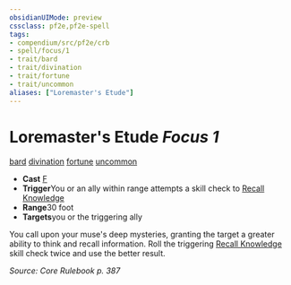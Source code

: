```yaml
---
obsidianUIMode: preview
cssclass: pf2e,pf2e-spell
tags:
- compendium/src/pf2e/crb
- spell/focus/1
- trait/bard
- trait/divination
- trait/fortune
- trait/uncommon
aliases: ["Loremaster's Etude"]
---
```

# Loremaster's Etude *Focus 1*   
[bard](rules/traits/bard.md)  [divination](rules/traits/divination.md)  [fortune](rules/traits/fortune.md)  [uncommon](rules/traits/uncommon.md)  

- **Cast** [F](rules/core-rulebook/chapter-9-playing-the-game.md#Actions "Free Action") 
- **Trigger**You or an ally within range attempts a skill check to [Recall Knowledge](rules/actions/recall-knowledge.md)
- **Range**30 foot
- **Targets**you or the triggering ally

You call upon your muse's deep mysteries, granting the target a greater ability to think and recall information. Roll the triggering [Recall Knowledge](rules/actions/recall-knowledge.md) skill check twice and use the better result.

*Source: Core Rulebook p. 387*